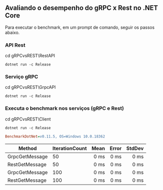 ## Avaliando o desempenho do gRPC x Rest no .NET Core

Para executar o benchmark, em um prompt de comando, seguir os passos abaixo.

### API Rest
cd gRPCvsREST\RestAPI
```
dotnet run -c Release
```

### Serviço gRPC
cd gRPCvsREST\GrpcAPI
```
dotnet run -c Release
```

### Executa o benchmark nos serviços (gRPC e Rest)
cd gRPCvsREST\Client
```
dotnet run -c Release
```

``` ini
BenchmarkDotNet=v0.11.5, OS=Windows 10.0.18362
```

| Method                         | IterationCount |         Mean |         Error |        StdDev |
| ------------------------------ | -------------- | -----------: | ------------: | ------------: |
| GrpcGetMessage                 |   50           |         0 ms |          0 ms |          0 ms |
| RestGetMessage                 |   50           |         0 ms |          0 ms |          0 ms |
| GrpcGetMessage                 |  100           |         0 ms |          0 ms |          0 ms |
| RestGetMessage                 |  100           |         0 ms |          0 ms |          0 ms |

